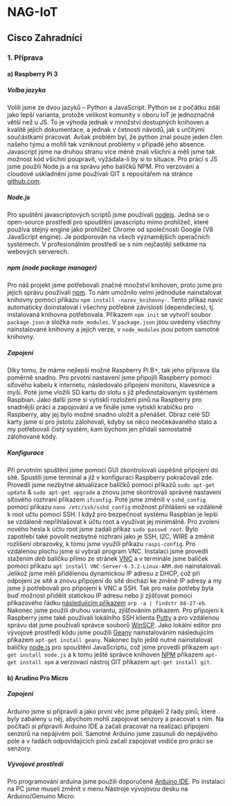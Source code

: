 # NAG-IoT
## Cisco Zahradníci
### 1. Příprava
#### a) Raspberry Pi 3
##### Volba jazyka
Volili jsme ze dvou jazyků – Python a JavaScript. Python se z počátku zdál jako lepší varianta, protože velikost komunity v oboru IoT je jednoznačně větší než u JS. To je výhoda jednak v množství dostupných knihoven a kvalitě jejich dokumentace, a jednak v četnosti návodů, jak s určitými součástkami pracovat. Avšak problém byl, že python znal pouze jeden člen našeho týmu a mohli tak vzniknout problémy v případě jeho absence. Javascript jsme na druhou stranu více méně znali všichni a měli jsme tak možnost kód všichni poupravit, vyžádala-li by si to situace. Pro práci s JS jsme použili Node.js a na správu jeho balíčků NPM. Pro verzování a cloudové uskladnění jsme používali GIT s repositářem na stránce [github.com](https://github.com/JanSkvaril/cisco1 "github.com").

##### Node.js
Pro spuštění javascriptových scriptů jsme používali [nodejs](https://nodejs.org "nodejs"). Jedná se o open-source prostředí pro spouštění javascriptu mimo prohlížeč, které používa stejný engine jako prohlížeč Chrome od společnosti Google (V8 JavaScript engine). Je podporován na všech významějších operačních systémech. V profesionálním prostředí se s ním nejčastěji setkáme na webových serverech.

##### npm (node package manager)
Pro náš projekt jsme potřebovali značné množství knihoven, proto jsme pro jejich správu používali [npm](https://www.npmjs.com/ "npm"). To nám umožnilo velmi jednoduše nainstalovat knihovny pomocí příkazu `npm install -nazev_knihovny-`. Tento příkaz navíc automaticky doinstaloval i všechny potřebné závislosti (dependecies), tj. instalovaná knihovna potřebovala. Příkazem `npm init` se vytvoří soubor `package.json` a složka `node_modules`. V `package.json` jsou uvedeny všechny nainstalované knihovny a jejich verze, v `node_modules` jsou potom samotné knihovny.

##### Zapojení
Díky tomu, že máme nejlepší možné Raspberry Pi B+, tak jeho příprava šla poměrně snadno. Pro prvotní nastavení jsme připojili Raspberry pomocí síťového kabelu k internetu, následovalo připojení monitoru, klavesnice a myši. Poté jsme vložili SD kartu do slotu s již předinstalovaným systémem Raspbian. Jako další jsme si vytiskli rozložení pinů na Raspberry pro snadnější práci a zapojování a ve finále jsme vytiskli krabičku pro Raspberry, aby jej bylo možné snadno uložit a přenášet. Obraz celé SD karty jsme si pro jistotu zálohovali, kdyby se něco neočekávaného stalo a my potřebovali čistý systém, kam bychom jen přidali samostatně zálohované kódy. 

##### Konfigurace
Při prvotním spuštění jsme pomocí GUI zkontrolovali úspěšné připojení do sítě.  Spustili jsme terminál a již v konfiguraci Raspberry pokračovali zde. Provedli jsme nezbytné aktualizace balíčků pomocí příkazů `sudo apt-get update` & `sudo apt-get upgrade` a znovu jsme skontrovali správné nastavení síťového rozhraní příkazem `ifconfig`. Poté jsme změnili v `sshd_config` pomocí příkazu `nano /etc/ssh/sshd_config` možnost přihlášení se vzdáleně k root učtu pomocí SSH. I když pro bezpečnost systému Raspbian je lepší se vzdáleně nepřihlašovat k účtu root a využívat jej minimálně. Pro zvolení nového hesla k účtu root jsme zadali příkaz `sudo passwd root`.  Bylo zapotřebí také povolit nezbytné rozhraní jako je SSH, I2C, WIRE a změnit rozlišení obrazovky, k tomu jsme využili příkazu `raspi-config`.  Pro vzdálenou plochu jsme si vybrali program VNC. Instalaci jsme provedli stažením *deb* balíčku přímo ze stránek [VNC](https://www.realvnc.com/en/connect/download/vnc/raspberrypi/ "VNC") a v terminále jsme balíček pomocí příkazu `apt install VNC-Server-6.3.2-Linux-ARM.deb` nainstalovali. Jelikož jsme měli přidělenou dynamickou IP adresu z DHCP, což při odpojení ze sítě a znovu připojení do sítě dochází ke změně IP adresy a my jsme ji potřebovali pro připojení k VNC a SSH. Tak pro naše potřeby byla buď možnost přidělit statickou IP adresu nebo ji zjišťovat pomocí příkazového řádku [následujícím příkazem](https://community.wia.io/d/16-find-your-raspberry-pi-on-the-network-without-a-monitor "následujícím příkazem") `arp -a | findstr b8-27-eb`. Nakonec jsme použili druhou variantu, zjišťováním příkazem. Pro připojení k Raspberry jsme také používali lokálního SSH klienta [Putty](https://www.putty.org/ "Putty") a pro vzdálenou správu dat jsme používali správce souborů [WinSCP](https://winscp.net/eng/index.php "WinSCP"). Jako lokální editor pro vývojové prostředí kódu jsme použili [Geany](https://www.geany.org/ "Geany") nainstalováním následujícím příkazem `apt-get install geany`.  Nakonec bylo ještě nutné nainstalovat balíčky [node.js](https://nodejs.org/en/ "node.js") pro spouštění JavaScriptu, což jsme provedli příkazem `apt-get install node.js` a k tomu ještě správce knihoven [NPM](https://www.npmjs.com/ "NPM") příkazem `apt-get install npm` a verzovací nástroj GIT příkazem `apt-get install git`.

#### b) Arudino Pro Micro
##### Zapojení
Arduino jsme si připravili a jako první věc jsme připájeli 2 řady pinů, které byly zabaleny u něj, abychom mohli zapojovat senzory a pracovat s ním. Na počítači si připravili Arduino IDE a začali pracovat na realizaci připojení senzorů na nepájivém poli. Samotné Arduino jsme zasunuli do nepájivého pole a v řadách odpovídajících pinů začali zapojovat vodiče pro práci se senzory.

##### Vývojové prostředí
Pro programování arduina jsme použili doporučené [Arduino IDE](https://www.arduino.cc/en/main/software "Arduino IDE"). Po instalaci na PC jsme museli změnit v menu Nástroje vývojovou desku na Arduino/Genuino Micro.
